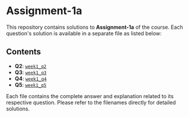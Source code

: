 # Assignment-1a

This repository contains solutions to **Assignment-1a** of the course. Each question's solution is available in a separate file as listed below:

## Contents

- **Q2**: [`week1_q2`](./week1_q2)
- **Q3**: [`week1_q3`](./week1_q3)
- **Q4**: [`week1_q4`](./week1_q4)
- **Q5**: [`week1_q5`](./week1_q5)

Each file contains the complete answer and explanation related to its respective question. Please refer to the filenames directly for detailed solutions.
